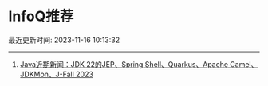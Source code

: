 # InfoQ推荐

最近更新时间: 2023-11-16 10:13:32

--- 
1. [Java近期新闻：JDK 22的JEP、Spring Shell、Quarkus、Apache Camel、JDKMon、J-Fall 2023](https://www.infoq.cn/article/rlyAMUAq5w6EJej8lXxv) 
